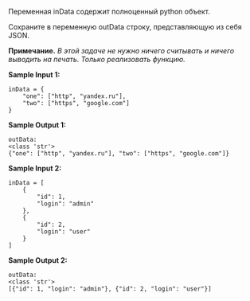 Переменная inData содержит полноценный python объект.

Сохраните в переменную outData строку, представляющую из себя JSON.

**Примечание.** _В этой задаче не нужно ничего считывать и ничего выводить на печать. Только реализовать функцию._

**Sample Input 1:**

```commandline
inData = {
    "one": ["http", "yandex.ru"],
    "two": ["https", "google.com"]
}
```

**Sample Output 1:**

```commandline
outData:
<class 'str'>
{"one": ["http", "yandex.ru"], "two": ["https", "google.com"]}
```

**Sample Input 2:**

```commandline
inData = [
    {
        "id": 1,
        "login": "admin"
    },
    {
        "id": 2,
        "login": "user"
    }
]
```

**Sample Output 2:**

```commandline
outData:
<class 'str'>
[{"id": 1, "login": "admin"}, {"id": 2, "login": "user"}]
```
